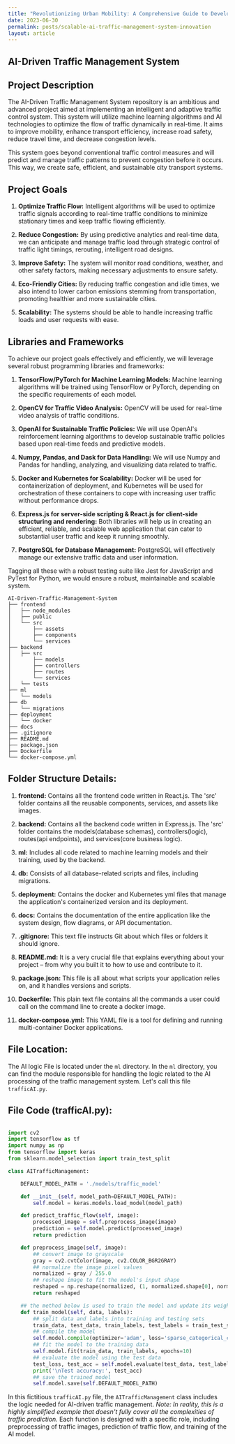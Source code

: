 ```yaml
---
title: "Revolutionizing Urban Mobility: A Comprehensive Guide to Developing and Implementing a Scalable, Cloud-Integrated AI-Driven Traffic Management System"
date: 2023-06-30
permalink: posts/scalable-ai-traffic-management-system-innovation
layout: article
---
```


## AI-Driven Traffic Management System

## Project Description

The AI-Driven Traffic Management System repository is an ambitious and advanced project aimed at implementing an intelligent and adaptive traffic control system. This system will utilize machine learning algorithms and AI technologies to optimize the flow of traffic dynamically in real-time. It aims to improve mobility, enhance transport efficiency, increase road safety, reduce travel time, and decrease congestion levels.

This system goes beyond conventional traffic control measures and will predict and manage traffic patterns to prevent congestion before it occurs. This way, we create safe, efficient, and sustainable city transport systems.

## Project Goals

1. **Optimize Traffic Flow:** Intelligent algorithms will be used to optimize traffic signals according to real-time traffic conditions to minimize stationary times and keep traffic flowing efficiently.

2. **Reduce Congestion:** By using predictive analytics and real-time data, we can anticipate and manage traffic load through strategic control of traffic light timings, rerouting, intelligent road designs.

3. **Improve Safety:** The system will monitor road conditions, weather, and other safety factors, making necessary adjustments to ensure safety.

4. **Eco-Friendly Cities:** By reducing traffic congestion and idle times, we also intend to lower carbon emissions stemming from transportation, promoting healthier and more sustainable cities.

5. **Scalability:** The systems should be able to handle increasing traffic loads and user requests with ease.

## Libraries and Frameworks

To achieve our project goals effectively and efficiently, we will leverage several robust programming libraries and frameworks:

1. **TensorFlow/PyTorch for Machine Learning Models:** Machine learning algorithms will be trained using TensorFlow or PyTorch, depending on the specific requirements of each model.

2. **OpenCV for Traffic Video Analysis:** OpenCV will be used for real-time video analysis of traffic conditions.

3. **OpenAI for Sustainable Traffic Policies:** We will use OpenAI's reinforcement learning algorithms to develop sustainable traffic policies based upon real-time feeds and predictive models.

4. **Numpy, Pandas, and Dask for Data Handling:** We will use Numpy and Pandas for handling, analyzing, and visualizing data related to traffic.

5. **Docker and Kubernetes for Scalability:** Docker will be used for containerization of deployment, and Kubernetes will be used for orchestration of these containers to cope with increasing user traffic without performance drops.

6. **Express.js for server-side scripting & React.js for client-side structuring and rendering:** Both libraries will help us in creating an efficient, reliable, and scalable web application that can cater to substantial user traffic and keep it running smoothly.

7. **PostgreSQL for Database Management:** PostgreSQL will effectively manage our extensive traffic data and user information.

Tagging all these with a robust testing suite like Jest for JavaScript and PyTest for Python, we would ensure a robust, maintainable and scalable system.

```
AI-Driven-Traffic-Management-System
├── frontend
│   ├── node_modules
│   ├── public
│   └── src
│       ├── assets
│       ├── components
│       └── services
├── backend
│   ├── src
│       ├── models
│       ├── controllers
│       ├── routes
│       └── services
│   └── tests
├── ml
│   └── models
├── db
│   └── migrations
├── deployment
│   └── docker
├── docs
├── .gitignore
├── README.md
├── package.json
├── Dockerfile
└── docker-compose.yml
```

## Folder Structure Details:

1. **frontend:** Contains all the frontend code written in React.js. The 'src' folder contains all the reusable components, services, and assets like images.

2. **backend:** Contains all the backend code written in Express.js. The 'src' folder contains the models(database schemas), controllers(logic), routes(api endpoints), and services(core business logic).

3. **ml:** Includes all code related to machine learning models and their training, used by the backend.

4. **db:** Consists of all database-related scripts and files, including migrations.

5. **deployment:** Contains the docker and Kubernetes yml files that manage the application's containerized version and its deployment.

6. **docs:** Contains the documentation of the entire application like the system design, flow diagrams, or API documentation.

7. **.gitignore:** This text file instructs Git about which files or folders it should ignore.

8. **README.md:** It is a very crucial file that explains everything about your project – from why you built it to how to use and contribute to it.

9. **package.json:** This file is all about what scripts your application relies on, and it handles versions and scripts.

10. **Dockerfile:** This plain text file contains all the commands a user could call on the command line to create a docker image.

11. **docker-compose.yml:** This YAML file is a tool for defining and running multi-container Docker applications.

## File Location:

The AI logic File is located under the `ml` directory. In the `ml` directory, you can find the module responsible for handling the logic related to the AI processing of the traffic management system. Let's call this file `trafficAI.py`.

## File Code (trafficAI.py):

```python

import cv2
import tensorflow as tf
import numpy as np
from tensorflow import keras
from sklearn.model_selection import train_test_split

class AITrafficManagement:

    DEFAULT_MODEL_PATH = './models/traffic_model'

    def __init__(self, model_path=DEFAULT_MODEL_PATH):
        self.model = keras.models.load_model(model_path)

    def predict_traffic_flow(self, image):
        processed_image = self.preprocess_image(image)
        prediction = self.model.predict(processed_image)
        return prediction

    def preprocess_image(self, image):
        ## convert image to grayscale
        gray = cv2.cvtColor(image, cv2.COLOR_BGR2GRAY)
        ## normalize the image pixel values
        normalized = gray / 255.0
        ## reshape image to fit the model's input shape
        reshaped = np.reshape(normalized, (1, normalized.shape[0], normalized.shape[1], 1))
        return reshaped

    ## the method below is used to train the model and update its weights periodically
    def train_model(self, data, labels):
        ## split data and labels into training and testing sets
        train_data, test_data, train_labels, test_labels = train_test_split(data, labels)
        ## compile the model
        self.model.compile(optimizer='adam', loss='sparse_categorical_crossentropy', metrics=['accuracy'])
        ## fit the model to the training data
        self.model.fit(train_data, train_labels, epochs=10)
        ## evaluate the model using the test data
        test_loss, test_acc = self.model.evaluate(test_data, test_labels, verbose=2)
        print('\nTest accuracy:', test_acc)
        ## save the trained model
        self.model.save(self.DEFAULT_MODEL_PATH)

```

In this fictitious `trafficAI.py` file, the `AITrafficManagement` class includes the logic needed for AI-driven traffic management. _Note: In reality, this is a highly simplified example that doesn't fully cover all the complexities of traffic prediction._ Each function is designed with a specific role, including preprocessing of traffic images, prediction of traffic flow, and training of the AI model.
